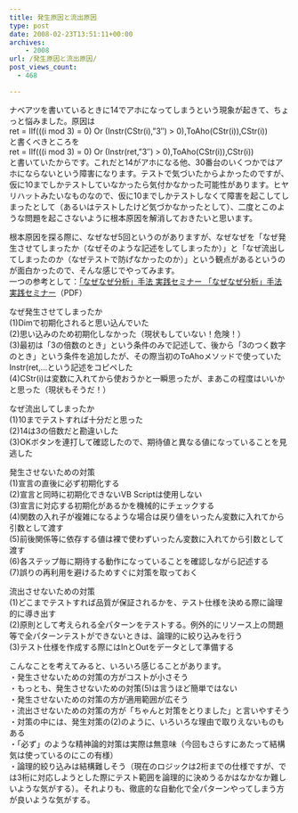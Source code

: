 ```yaml
---
title: 発生原因と流出原因
type: post
date: 2008-02-23T13:51:11+00:00
archives:
    - 2008
url: /発生原因と流出原因/
post_views_count:
  - 468

---
```

ナベアツを書いているときに14でアホになってしまうという現象が起きて、ちょっと悩みました。原因は  
ret = IIf(((i mod 3) = 0) Or (Instr(CStr(i),&#8221;3&#8243;) > 0),ToAho(CStr(i)),CStr(i))  
と書くべきところを  
ret = IIf(((i mod 3) = 0) Or (Instr(ret,&#8221;3&#8243;) > 0),ToAho(CStr(i)),CStr(i))  
と書いていたからです。これだと14がアホになる他、30番台のいくつかではアホにならないという障害になります。テストで気づいたからよかったのですが、仮に10までしかテストしていなかったら気付かなかった可能性があります。ヒヤリハットみたいなものなので、仮に10までしかテストしなくて障害を起こしてしまったとして（あるいはテストしたけど気づかなかったとして）、二度とこのような問題を起こさないように根本原因を解消しておきたいと思います。

根本原因を探る際に、なぜなぜ5回というのがありますが、なぜなぜを「なぜ発生させてしまったか（なぜそのような記述をしてしまったか）」と「なぜ流出してしまったのか（なぜテストで防げなかったのか）」という観点があるというのが面白かったので、そんな感じでやってみます。  
一つの参考として：[「なぜなぜ分析」手法 実践セミナー 「なぜなぜ分析」手法 実践セミナー][1]（PDF）

なぜ発生させてしまったか  
(1)Dimで初期化されると思い込んでいた  
(2)思い込みのため初期化しなかった（現状もしていない！危険！）  
(3)最初は「3の倍数のとき」という条件のみで記述して、後から「3のつく数字のとき」という条件を追加したが、その際当初のToAhoメソッドで使っていたInstr(ret,&#8230;という記述をコピペした  
(4)CStr(i)は変数に入れてから使おうかと一瞬思ったが、まあこの程度はいいかと思った（現状もそうだ！）

なぜ流出してしまったか  
(1)10までテストすれば十分だと思った  
(2)14は3の倍数だと勘違いした  
(3)OKボタンを連打して確認したので、期待値と異なる値になっていることを見逃した

発生させないための対策  
(1)宣言の直後に必ず初期化する  
(2)宣言と同時に初期化できないVB Scriptは使用しない  
(3)宣言に対応する初期化があるかを機械的にチェックする  
(4)関数の入れ子が複雑になるような場合は戻り値をいったん変数に入れてから引数として渡す  
(5)前後関係等に依存する値は裸で使わずいったん変数に入れてから引数として渡す  
(6)各ステップ毎に期待する動作になっていることを確認しながら記述する  
(7)誤りの再利用を避けるためすぐに対策を取っておく

流出させないための対策  
(1)どこまでテストすれば品質が保証されるかを、テスト仕様を決める際に論理的に導き出す  
(2)原則として考えられる全パターンをテストする。例外的にリソース上の問題等で全パターンテストができないときは、論理的に絞り込みを行う  
(3)テスト仕様を作成する際にはInとOutをデータとして準備する

こんなことを考えてみると、いろいろ感じることがあります。  
・発生させないための対策の方がコストが小さそう  
・もっとも、発生させないための対策(5)は言うほど簡単ではない  
・発生させないための対策の方が適用範囲が広そう  
・流出させないための対策の方が「ちゃんと対策をとりました」と言いやすそう  
・対策の中には、発生対策の(2)のように、いろいろな理由で取りえないものもある  
・「必ず」のような精神論的対策は実際は無意味（今回もさらすにあたって結構気は使っているのにこの有様）  
・論理的絞り込みは結構難しそう（現在のロジックは2桁までの仕様ですが、では3桁に対応しようとした際にテスト範囲を論理的に決めうるかはなかなか難しいような気がする）。それよりも、徹底的な自動化で全パターンやってしまう方が良いような気がする。

 [1]: http://school.jma.or.jp/picture_disp.php?oid=541862&mime_type=application/pdf